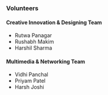 ### Volunteers
#### Creative Innovation & Designing Team
* Rutwa Panagar
* Rushabh Makim
* Harshil Sharma
#### Multimedia & Networking Team
* Vidhi Panchal
* Priyam Patel
* Harsh Joshi
